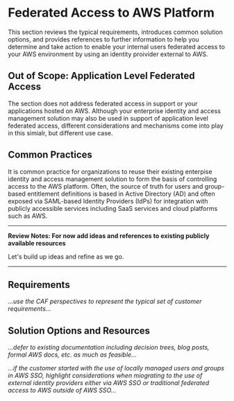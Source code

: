 # Federated Access to AWS Platform

This section reviews the typical requirements, introduces common solution options, and provides references to further information to help you determine and take action to enable your internal users federated access to your AWS environment by using an identity proivider external to AWS. 

## Out of Scope: Application Level Federated Access

The section does not address federated access in support or your applications hosted on AWS. Although your enterprise identity and access management solution may also be used in support of application level federated access, different considerations and mechanisms come into play in this simialr, but different use case.

## Common Practices
It is common practice for organizations to reuse their existing enterpise identity and access management solution to form the basis of controlling access to the AWS platform.  Often, the source of truth for users and group-based entitlement definitions is based in Active Directory (AD) and often exposed via SAML-based Identity Providers (IdPs) for integration with publicly accessible services including SaaS services and cloud platforms such as AWS.

---
**Review Notes: For now add ideas and references to existing publicly available resources**

Let's build up ideas and refine as we go.

---

## Requirements

*...use the CAF perspectives to represent the typical set of customer requirements...*

## Solution Options and Resources

*...defer to existing documentation including decision trees, blog posts, formal AWS docs, etc. as much as feasible...*

*...if the customer started with the use of locally managed users and groups in AWS SSO, highlight considerations when miograting to the use of external identity providers either via AWS SSO or traditional federated access to AWS outside of AWS SSO...*
